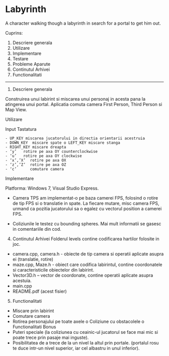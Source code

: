 Labyrinth
=========

A character walking though a labyrinth in search for a portal to get him out.

Cuprins:

1. Descriere generala 
2. Utilizare 
3. Implementare 
4. Testare 
5. Probleme Aparute 
6. Continutul Arhivei 
7. Functionalitati 
__________________________________________________________________________________________________



1. Descriere generala

Construirea unui labirint si miscarea unui personaj in acesta pana la atingerea unui portal. Aplicatia 
comuta camera First Person, Third Person si Map View.
 
Utilizare 

Input Tastatura 

	- UP_KEY miscarea jucatorului in directia orientarii acestruia 
	- DOWN_KEY  miscare spate o LEFT_KEY miscare stanga 
	- RIGHT_KEY miscare dreapta 
	- ‘y’   rotire pe axa OY counterclockwise 
	- ‘u’   rotire pe axa OY clockwise 
	- ‘x’,’X’  rotire pe axa OX 
	- ‘z’,’Z’  rotire pe axa OZ 
	- ‘c’      comutare camera 
 
Implementare 

Platforma: Windows 7, Visual Studio Express. 

- Camera TPS am implementat-o pe baza camerei FPS, folosind o rotire de tip FPS si o translatie in spate. 
La fiecare mutare, misc camera FPS, urmand ca pozitia jucatorului sa o egalez cu vectorul position a camerei FPS. 

- Coliziunile le testez cu bounding spheres. 
Mai mult informatii se gasesc in comentariile din cod.

 
4. Continutul Arhivei 
Folderul levels contine codificarea hartilor folosite in joc.  
  - camera.cpp, camera.h - obiecte de tip camera si operatii aplicate asupra ei (translatie,  rotire)   
  - maze.cpp, Maze.h - obiect care codifica labirintul, contine coordonatele si caracteristicile obiectelor din labirint. 
  - Vector3D.h – vector de coordonate, contine operatii aplicate asupra acestuia. 
  - main.cpp 
  - README.pdf (acest fisier)  


5. Functionalitati 
  - Miscare prin labirint 
  - Comutare camera 
  - Rotirea personajului pe toate axele o Coliziune cu obstacolele o Functionalitati Bonus  
  - Puteri speciale (la coliziunea cu ceainic-ul jucatorul se face mai mic si poate trece prin pasaje mai inguste). 
  - Posibilitatea de a trece de la un nivel la altul prin portale. (portalul rosu te duce intr-un nivel superior, iar 
    cel albastru in unul inferior).   
